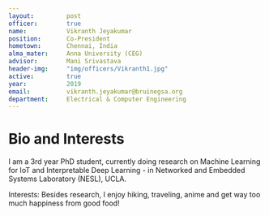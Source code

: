 ```yaml
---
layout:     	post
officer: 		true
name:      		Vikranth Jeyakumar
position: 		Co-President
hometown: 		Chennai, India
alma_mater: 	Anna University (CEG)
advisor: 		Mani Srivastava
header-img: 	"img/officers/Vikranth1.jpg"
active: 		true
year:  			2019
email: 			vikranth.jeyakumar@bruinegsa.org
department: 	Electrical & Computer Engineering
---
```


# Bio and Interests
I am a 3rd year PhD student, currently doing research on Machine Learning for IoT and Interpretable Deep Learning - in Networked and Embedded Systems Laboratory (NESL), UCLA.

Interests:
Besides research, I enjoy hiking, traveling, anime and get way too much happiness from good food!

